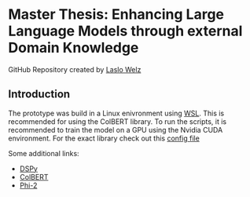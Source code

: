 # Master Thesis: Enhancing Large Language Models through external Domain Knowledge
GitHub Repository created by [Laslo Welz](https://github.com/LasHarry/)

## Introduction

The prototype was build in a Linux enivronment using [WSL](https://learn.microsoft.com/de-de/windows/wsl/about).
This is recommended for using the ColBERT library. To run the scripts, it is recommended to train the model on a GPU using the Nvidia CUDA environment.
For the exact library check out this [config file](conda_env.yml)

Some additional links:
* [DSPy](https://github.com/stanfordnlp/dspy)
* [ColBERT](https://github.com/stanford-futuredata/ColBERT/blob/main/docs/intro.ipynb)
* [Phi-2](https://huggingface.co/microsoft/phi-2)
